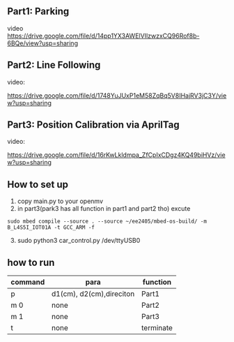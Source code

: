 ## Part1: Parking
video  
https://drive.google.com/file/d/14pp1YX3AWElVIlzwzxCQ96Rof8b-6BQe/view?usp=sharing

## Part2: Line Following
video:  

<!-- https://drive.google.com/file/d/1ekYAl03dRXHfdpLFrryzlREw1HiEld2K/view?usp=sharing -->

https://drive.google.com/file/d/1748YuJUxP1eM58ZqBq5V8IHajRV3jC3Y/view?usp=sharing

## Part3: Position Calibration via AprilTag
video:  

https://drive.google.com/file/d/16rKwLkldmpa_ZfCpIxCDgz4KQ49biHVz/view?usp=sharing

## How to set up
1. copy main.py to your openmv
2. in part3(park3 has all function in part1 and part2 tho) excute 
 ```bash=
sudo mbed compile --source . --source ~/ee2405/mbed-os-build/ -m B_L4S5I_IOT01A -t GCC_ARM -f 
```
3. sudo python3 car_control.py /dev/ttyUSB0

## how to run


| command | para                      | function  |
| ------- | ------------------------- | --------- |
| p       |  d1(cm), d2(cm),direciton | Part1     |
| m 0        | none                      | Part2     |
| m 1       | none                      | Part3     |
| t       | none                      | terminate |

